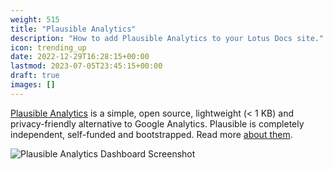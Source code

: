 ```yaml
---
weight: 515
title: "Plausible Analytics"
description: "How to add Plausible Analytics to your Lotus Docs site."
icon: trending_up
date: 2022-12-29T16:28:15+00:00
lastmod: 2023-07-05T23:45:15+00:00
draft: true
images: []
---
```


[Plausible Analytics](https://plausible.io) is a simple, open source, lightweight (< 1 KB) and privacy-friendly alternative to Google Analytics. Plausible is completely independent, self-funded and bootstrapped. Read more [about them](https://plausible.io/about).

![Plausible Analytics Dashboard Screenshot](https://res.cloudinary.com/lotuslabs/image/upload/v1673015990/Lotus%20Docs/Social%20Media/plausible-analytics-screenshot_ds_rdd_c6bi3o.webp)